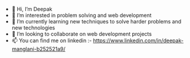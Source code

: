 - 👋 Hi, I’m Deepak
- 👀 I’m interested in problem solving and web development
- 🌱 I’m currently learning new techniques to solve harder problems and new technologies
- 💞️ I’m looking to collaborate on web development projects
- 📫 You can find me on linkedin :- https://www.linkedin.com/in/deepak-manglani-b252521a9/

<!---
deepak1214/deepak1214 is a ✨ special ✨ repository because its `README.md` (this file) appears on your GitHub profile.
You can click the Preview link to take a look at your changes.
--->
